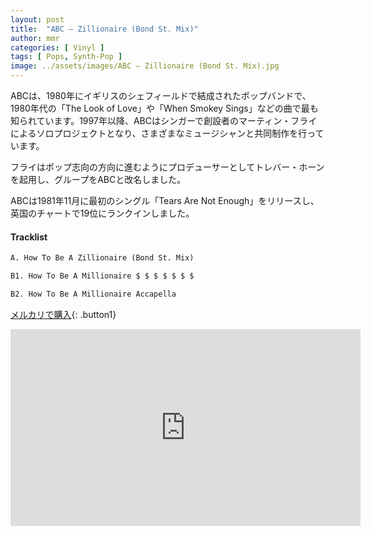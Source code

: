 ```yaml
---
layout: post
title:  "ABC – Zillionaire (Bond St. Mix)"
author: mmr
categories: [ Vinyl ]
tags: [ Pops, Synth-Pop ]
image: ../assets/images/ABC – Zillionaire (Bond St. Mix).jpg
---
```


ABCは、1980年にイギリスのシェフィールドで結成されたポップバンドで、1980年代の「The Look of Love」や「When Smokey Sings」などの曲で最も知られています。1997年以降、ABCはシンガーで創設者のマーティン・フライによるソロプロジェクトとなり、さまざまなミュージシャンと共同制作を行っています。

フライはポップ志向の方向に進むようにプロデューサーとしてトレバー・ホーンを起用し、グループをABCと改名しました。

ABCは1981年11月に最初のシングル「Tears Are Not Enough」をリリースし、英国のチャートで19位にランクインしました。

#### Tracklist
```md
A. How To Be A Zillionaire (Bond St. Mix)

B1. How To Be A Millionaire $ $ $ $ $ $ $

B2. How To Be A Millionaire Accapella
```

[メルカリで購入](https://jp.mercari.com/item/m16492565227?afid=6142608987){: .button1}

<iframe width="560" height="315" src="https://www.youtube.com/embed/--tfwKxlZXk?si=aXbGm9B7Lv3NH7CT" title="YouTube video player" frameborder="0" allow="accelerometer; autoplay; clipboard-write; encrypted-media; gyroscope; picture-in-picture; web-share" referrerpolicy="strict-origin-when-cross-origin" allowfullscreen></iframe>